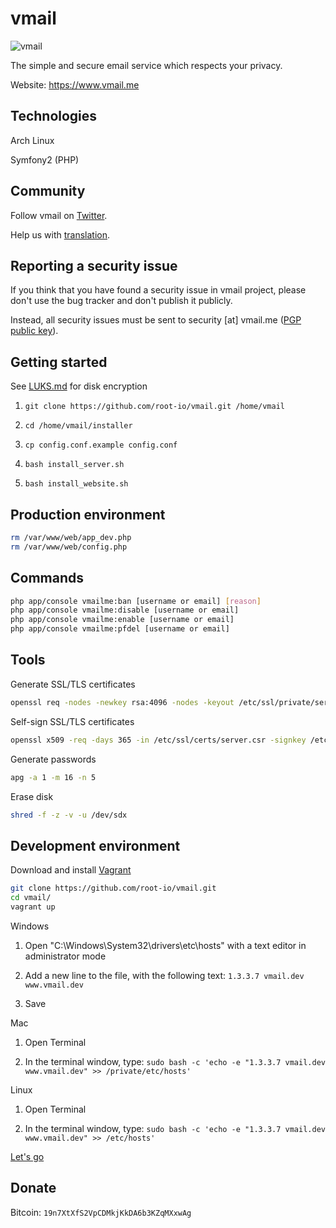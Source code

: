 vmail
=========

![vmail](https://pbs.twimg.com/profile_images/1515989449/vmail_wallpaper.png)

The simple and secure email service which respects your privacy.

Website: https://www.vmail.me


Technologies
--------------

Arch Linux

Symfony2 (PHP)


Community
--------------

Follow vmail on [Twitter](https://twitter.com/vmail).

Help us with [translation](./www/src/rootio/Bundle/vmailmeBundle/Resources/translations).


Reporting a security issue
--------------

If you think that you have found a security issue in vmail project, please don't use the bug tracker and don't publish it publicly.

Instead, all security issues must be sent to security [at] vmail.me ([PGP public key](https://keybase.io/rootio)).


Getting started
--------------

See [LUKS.md](./LUKS.md) for disk encryption

1. `git clone https://github.com/root-io/vmail.git /home/vmail`

1. `cd /home/vmail/installer`

1. `cp config.conf.example config.conf`

1. `bash install_server.sh`

1. `bash install_website.sh`


Production environment
--------------

```sh
rm /var/www/web/app_dev.php
rm /var/www/web/config.php
```


Commands
---------

```sh
php app/console vmailme:ban [username or email] [reason]
php app/console vmailme:disable [username or email]
php app/console vmailme:enable [username or email]
php app/console vmailme:pfdel [username or email]
```


Tools
---------

Generate SSL/TLS certificates
```sh
openssl req -nodes -newkey rsa:4096 -nodes -keyout /etc/ssl/private/server.key -out /etc/ssl/certs/server.csr
```

Self-sign SSL/TLS certificates
```sh
openssl x509 -req -days 365 -in /etc/ssl/certs/server.csr -signkey /etc/ssl/private/server.key -out /etc/ssl/certs/server.crt
```

Generate passwords
```sh
apg -a 1 -m 16 -n 5
```

Erase disk
```sh
shred -f -z -v -u /dev/sdx
```


Development environment
--------------

Download and install [Vagrant](https://www.vagrantup.com/downloads.html)

```sh
git clone https://github.com/root-io/vmail.git
cd vmail/
vagrant up
```

Windows

1. Open "C:\Windows\System32\drivers\etc\hosts" with a text editor in administrator mode

1. Add a new line to the file, with the following text: `1.3.3.7 vmail.dev www.vmail.dev`

1. Save

Mac

1. Open Terminal

1. In the terminal window, type: `sudo bash -c 'echo -e "1.3.3.7 vmail.dev www.vmail.dev" >> /private/etc/hosts'`

Linux

1. Open Terminal

1. In the terminal window, type: `sudo bash -c 'echo -e "1.3.3.7 vmail.dev www.vmail.dev" >> /etc/hosts'`

[Let's go](https://www.vmail.dev/app_dev.php/)


Donate
--------------
Bitcoin: `19n7XtXfS2VpCDMkjKkDA6b3KZqMXxwAg`
